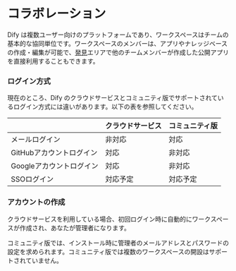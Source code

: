 # コラボレーション

Dify は複数ユーザー向けのプラットフォームであり、ワークスペースはチームの基本的な協同単位です。ワークスペースのメンバーは、アプリやナレッジベースの作成・編集が可能で、[発見](app.md)エリアで他のチームメンバーが作成した公開アプリを直接利用することもできます。

### ログイン方式

現在のところ、Dify のクラウドサービスとコミュニティ版でサポートされているログイン方式には違いがあります。以下の表を参照してください。

|                 | クラウドサービス | コミュニティ版 |
| --------------- | -------- | ------- |
| メールログイン         | 非対応      | 対応      |
| GitHubアカウントログイン | 対応       | 非対応     |
| Googleアカウントログイン | 対応       | 非対応     |
| SSOログイン         | 対応予定     | 対応予定    |

### アカウントの作成

クラウドサービスを利用している場合、初回ログイン時に自動的にワークスペースが作成され、あなたが管理者になります。

コミュニティ版では、インストール時に管理者のメールアドレスとパスワードの設定を求められます。コミュニティ版では複数のワークスペースの開設はサポートされていません。

